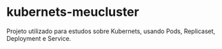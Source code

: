 # kubernets-meucluster
Projeto utilizado para estudos sobre Kubernets, usando Pods, Replicaset, Deployment e Service.
